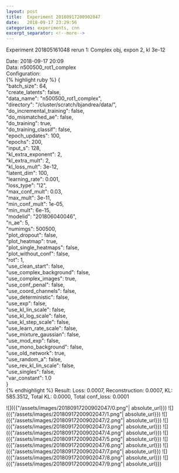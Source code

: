 ```yaml
---
layout: post
title:  Experiment 20180917200902047
date:   2018-09-17 23:29:56
categories: experiments, cnn
excerpt_separator: <!--more-->
---
```

Experiment 201805161048 rerun 1: Complex obj, expon 2, kl 3e-12  

 <!--more-->
Date: 2018-09-17 20:09  
Data: n500500_rot1_complex  
Configuration:   
{% highlight ruby %}
{  
    "batch_size": 64,   
    "create_latents": false,   
    "data_name": "n500500_rot1_complex",   
    "directory": "/cluster/scratch/bjandrea/data/",   
    "do_incremental_training": false,   
    "do_mismatched_ae": false,   
    "do_training": true,   
    "do_training_classif": false,   
    "epoch_updates": 100,   
    "epochs": 200,   
    "input_s": 128,   
    "kl_extra_exponent": 2,   
    "kl_extra_mult": 2,   
    "kl_loss_mult": 3e-12,   
    "latent_dim": 100,   
    "learning_rate": 0.001,   
    "loss_type": "l2",   
    "max_conf_mult": 0.03,   
    "max_mult": 3e-11,   
    "min_conf_mult": 1e-05,   
    "min_mult": 6e-15,   
    "modelid": "201806040046",   
    "n_ae": 5,   
    "numimgs": 500500,   
    "plot_dropout": false,   
    "plot_heatmap": true,   
    "plot_single_heatmaps": false,   
    "plot_without_conf": false,   
    "rot": 1,   
    "use_clean_start": false,   
    "use_complex_background": false,   
    "use_complex_images": true,   
    "use_conf_penal": false,   
    "use_coord_channels": false,   
    "use_deterministic": false,   
    "use_exp": false,   
    "use_kl_lin_scale": false,   
    "use_kl_log_scale": false,   
    "use_kl_step_scale": false,   
    "use_learn_rate_scale": false,   
    "use_mixture_gaussian": false,   
    "use_mod_exp": false,   
    "use_mono_background": false,   
    "use_old_network": true,   
    "use_random_a": false,   
    "use_rev_kl_lin_scale": false,   
    "use_singles": false,   
    "var_constant": 1.0  
}  
{% endhighlight %}
Result: Loss: 0.0007, Reconstruction: 0.0007, KL: 585.3512, Total KL: 0.0000,  Total conf_loss: 0.0001  

![]({{"/assets/images/20180917200902047/0.png"| absolute_url}})
![]({{"/assets/images/20180917200902047/1.png"| absolute_url}})
![]({{"/assets/images/20180917200902047/2.png"| absolute_url}})
![]({{"/assets/images/20180917200902047/3.png"| absolute_url}})
![]({{"/assets/images/20180917200902047/4.png"| absolute_url}})
![]({{"/assets/images/20180917200902047/5.png"| absolute_url}})
![]({{"/assets/images/20180917200902047/6.png"| absolute_url}})
![]({{"/assets/images/20180917200902047/7.png"| absolute_url}})
![]({{"/assets/images/20180917200902047/8.png"| absolute_url}})
![]({{"/assets/images/20180917200902047/9.png"| absolute_url}})
